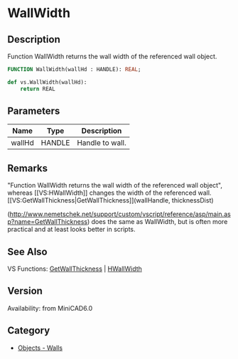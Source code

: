 # WallWidth

## Description
Function WallWidth returns the wall width of the referenced wall object.

```pascal
FUNCTION WallWidth(wallHd : HANDLE): REAL;
```

```python
def vs.WallWidth(wallHd):
    return REAL
```

## Parameters
|Name|Type|Description|
|---|---|---|
|wallHd|HANDLE|Handle to wall.|

## Remarks
"Function WallWidth returns the wall width of the referenced wall object", whereas [[VS:HWallWidth]] changes the width of the referenced wall. [[VS:GetWallThickness|GetWallThickness]](wallHandle, thicknessDist) 

(http://www.nemetschek.net/support/custom/vscript/reference/asp/main.asp?name=GetWallThickness) does the same as WallWidth, but is often more practical and at least looks better in scripts.

## See Also
VS Functions:
[GetWallThickness](GetWallThickness.md) 
| [HWallWidth](HWallWidth.md)

## Version
Availability: from MiniCAD6.0

## Category
* [Objects - Walls](../Categories/Objects%20-%20Walls.md)
